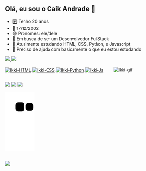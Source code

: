 ## Olá, eu sou o Caik Andrade 👋

- #️⃣ Tenho 20 anos
- 🎂 17/12/2002
- 😄 Pronomes: ele/dele
- 🔭 Em busca de ser um Desenvolvedor FullStack
- 🌱 Atualmente estudando HTML, CSS, Python, e Javascript
- 🤔 Preciso de ajuda com basicamente o que eu estou estudando

<div>
  <a href="https://github.com/CaikIkki">
  <img height="180em" src="https://github-readme-stats.vercel.app/api?username=CaikIkki&show_icons=true&theme=dark&include_all_commits=true&count_private=true"/>
  <img height="180em" src="https://github-readme-stats.vercel.app/api/top-langs/?username=CaikIkki&layout=compact&langs_count=16&theme=dark"/>
</div>

<div style="display: inline_block"><br>
  <img align="center" alt="Ikki-HTML" src="https://img.shields.io/badge/HTML-239120?style=for-the-badge&logo=html5&logoColor=white">
  <img align="center" alt="Ikki-CSS" src="https://img.shields.io/badge/CSS-239120?&style=for-the-badge&logo=css3&logoColor=white">
  <img align="center" alt="Ikki-Python" src="https://img.shields.io/badge/Python-3776AB?style=for-the-badge&logo=python&logoColor=white">
  <img align="center" alt="Ikki-Js" src="https://img.shields.io/badge/JavaScript-F7DF1E?style=for-the-badge&logo=javascript&logoColor=black">
  <img align="right" alt="Ikki-gif" heigth="150" width="150"src="https://cdn.discordapp.com/attachments/1112123840731041933/1122894421348864060/hi.gif">
</div>

##

<div> 
  <a href="https://instagram.com/caik.andrade.ikki" target="_blank"><img src="https://img.shields.io/badge/-Instagram-%23E4405F?style=for-the-badge&logo=instagram&logoColor=white" target="_blank"></a>
  <a href = "mailto:caik.andradet9@gmail.com"><img src="https://img.shields.io/badge/-Gmail-%23333?style=for-the-badge&logo=gmail&logoColor=white" target="_blank"></a>
  <a href="https://www.linkedin.com/in/caik-de-andrade-tucunduva-0462011a2/" target="_blank"><img src="https://img.shields.io/badge/-LinkedIn-%230077B5?style=for-the-badge&logo=linkedin&logoColor=white" target="_blank"></a> 
</div>

![Snake animation](https://github.com/CaikIkki/CaikIkki/blob/output/github-contribution-grid-snake.svg)

##

<div allign="center">
  <img src="https://github.com/CaikIkki/CaikIkki/assets/94667712/70986640-7be7-4e2e-897c-a2e62582a1f2">
  <!--<img src="https://github.com/CaikIkki/CaikIkki/assets/94667712/0fa21760-e168-4b22-b283-3bece68b961b">-->
</div>
